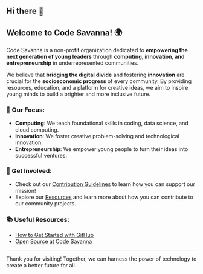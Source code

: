 ## Hi there 👋


## Welcome to Code Savanna! 🌍

Code Savanna is a non-profit organization dedicated to **empowering the next generation of young leaders** through **computing, innovation, and entrepreneurship** in underrepresented communities.

We believe that **bridging the digital divide** and fostering **innovation** are crucial for the **socioeconomic progress** of every community. By providing resources, education, and a platform for creative ideas, we aim to inspire young minds to build a brighter and more inclusive future.

### 🚀 Our Focus:

- **Computing**: We teach foundational skills in coding, data science, and cloud computing.
- **Innovation**: We foster creative problem-solving and technological innovation.
- **Entrepreneurship**: We empower young people to turn their ideas into successful ventures.

### 🌱 Get Involved:

- Check out our [Contribution Guidelines](./CONTRIBUTING.md) to learn how you can support our mission!
- Explore our [Resources](#) and learn more about how you can contribute to our community projects.

### 📚 Useful Resources:

- [How to Get Started with GitHub](https://docs.github.com/github/writing-on-github/getting-started-with-writing-and-formatting-on-github)
- [Open Source at Code Savanna](#)

---

Thank you for visiting! Together, we can harness the power of technology to create a better future for all.

